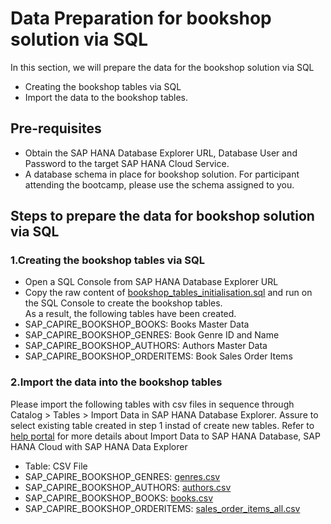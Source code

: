 # Data Preparation for bookshop solution via SQL
In this section, we will prepare the data for the bookshop solution via SQL
- Creating the bookshop tables via SQL
- Import the data to the bookshop tables.

## Pre-requisites
- Obtain the SAP HANA Database Explorer URL, Database User and Password to the target SAP HANA Cloud Service.
- A database schema in place for bookshop solution. For participant attending the bootcamp, please use the schema assigned to you. 

## Steps to prepare the data for bookshop solution via SQL
### 1.Creating the bookshop tables via SQL
- Open a SQL Console from SAP HANA Database Explorer URL
- Copy the raw content of [bookshop_tables_initialisation.sql](bookshop_tables_initialisation.sql) and run on the SQL Console to create the bookshop tables.<br/>
As a result, the following tables have been created.
- SAP_CAPIRE_BOOKSHOP_BOOKS: Books Master Data
- SAP_CAPIRE_BOOKSHOP_GENRES: Book Genre ID and Name
- SAP_CAPIRE_BOOKSHOP_AUTHORS: Authors Master Data
- SAP_CAPIRE_BOOKSHOP_ORDERITEMS: Book Sales Order Items

### 2.Import the data into the bookshop tables
Please import the following tables with csv files in sequence through Catalog > Tables > Import Data in SAP HANA Database Explorer. Assure to select existing table created in step 1 instad of create new tables. Refer to [help portal](https://help.sap.com/viewer/a2cea64fa3ac4f90a52405d07600047b/cloud/en-US/ee0e1389fde345fa8ccf937f19c99c30.html) for more details about Import Data to SAP HANA Database, SAP HANA Cloud with SAP HANA Data Explorer 
- Table: CSV File
- SAP_CAPIRE_BOOKSHOP_GENRES: [genres.csv](../../00-dataset/genres.csv)
- SAP_CAPIRE_BOOKSHOP_AUTHORS: [authors.csv](../../00-dataset/authors.csv)
- SAP_CAPIRE_BOOKSHOP_BOOKS: [books.csv](../../00-dataset/books.csv)
- SAP_CAPIRE_BOOKSHOP_ORDERITEMS: [sales_order_items_all.csv](../../00-dataset/sales_order_items_all.csv)
